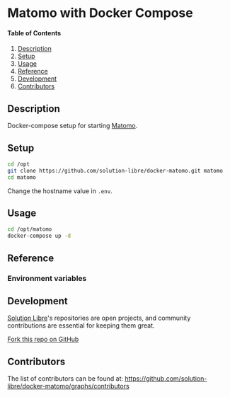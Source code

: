 # Matomo with Docker Compose

#### Table of Contents

1. [Description](#module-description)
2. [Setup](#setup)
3. [Usage](#usage)
4. [Reference](#reference)
5. [Development](#development)
6. [Contributors](#contributors)

## Description

Docker-compose setup for starting [Matomo](https://www.matomo.org/).

## Setup

```sh
cd /opt
git clone https://github.com/solution-libre/docker-matomo.git matomo
cd matomo
```

Change the hostname value in `.env`.

## Usage

```sh
cd /opt/matomo
docker-compose up -d
```

## Reference

### Environment variables

## Development

[Solution Libre](https://www.solution-libre.fr)'s repositories are open projects, and community contributions are essential for keeping them great.


[Fork this repo on GitHub](https://github.com/solution-libre/docker-matomo/fork)

## Contributors

The list of contributors can be found at: https://github.com/solution-libre/docker-matomo/graphs/contributors
